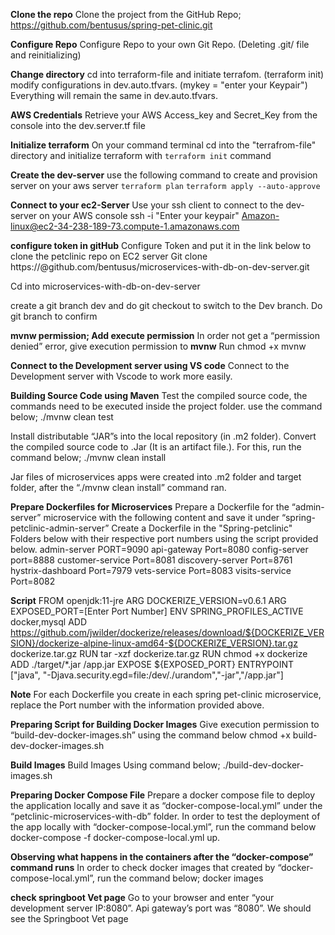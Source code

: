 **Clone the repo** 
Clone the project from the GitHub Repo; https://github.com/bentusus/spring-pet-clinic.git

**Configure Repo** 
Configure Repo to your own Git Repo. (Deleting .git/ file and reinitializing)

**Change directory** 
cd into terraform-file and initiate terrafom. (terraform init)
modify configurations in dev.auto.tfvars. 
(mykey = "enter your Keypair") Everything will remain the same in dev.auto.tfvars.

**AWS Credentials** 
Retrieve your AWS Access_key and Secret_Key from the console into the dev.server.tf file

**Initialize terraform** 
On your command terminal cd into the "terrafrom-file" directory and initialize terraform with `terraform init` command 

**Create the dev-server**
use the following command to create and provision server on your aws server 
`terraform plan`
`terraform apply --auto-approve`

**Connect to your ec2-Server**
Use your ssh client to connect to the dev-server on your AWS console 
ssh -i "Enter your keypair" Amazon-linux@ec2-34-238-189-73.compute-1.amazonaws.com

**configure token in gitHub**
Configure Token and put it in the link below to clone the petclinic repo on EC2 server
Git clone https://<your-github-token>@github.com/bentusus/microservices-with-db-on-dev-server.git

Cd into microservices-with-db-on-dev-server

create a git branch dev and do git checkout to switch to the Dev branch. Do git branch to confirm

**mvnw permission; Add execute permission**
In order not get a “permission denied” error, give execution permission to **mvnw**
Run chmod +x mvnw

**Connect to the Development server using VS code**
Connect to the Development server with Vscode to work more easily.

**Building Source Code using Maven**
 Test the compiled source code, the commands need to be executed inside the project folder. 
 use the command below;
 ./mvnw clean test

 Install distributable “JAR”s into the local repository (in .m2 folder). Convert the compiled source code to .Jar (It is an artifact file.). For this, run the command below;
 ./mvnw clean install

 Jar files of microservices apps were created into .m2 folder and target folder, after the “./mvnw clean install” command ran.

 **Prepare Dockerfiles for Microservices**
 Prepare a Dockerfile for the “admin-server” microservice with the following content and save it under “spring-petclinic-admin-server”
 Create a Dockerfile in the "Spring-petclinic" Folders below with their respective port numbers using the script provided below.
  admin-server PORT=9090
  api-gateway Port=8080
  config-server port=8888
  customer-service Port=8081
  discovery-server Port=8761
  hystrix-dashboard Port=7979
  vets-service Port=8083
  visits-service Port=8082

**Script**
FROM openjdk:11-jre
ARG DOCKERIZE_VERSION=v0.6.1
ARG EXPOSED_PORT=[Enter Port Number]
ENV SPRING_PROFILES_ACTIVE docker,mysql
ADD https://github.com/jwilder/dockerize/releases/download/${DOCKERIZE_VERSION}/dockerize-alpine-linux-amd64-${DOCKERIZE_VERSION}.tar.gz dockerize.tar.gz
RUN tar -xzf dockerize.tar.gz
RUN chmod +x dockerize
ADD ./target/*.jar /app.jar
EXPOSE ${EXPOSED_PORT}
ENTRYPOINT ["java", "-Djava.security.egd=file:/dev/./urandom","-jar","/app.jar"]

**Note**
For each Dockerfile you create in each spring pet-clinic microservice, replace the Port number with the information provided above.

**Preparing Script for Building Docker Images**
Give execution permission to “build-dev-docker-images.sh” using the command below
chmod +x build-dev-docker-images.sh

**Build Images**
Build Images Using command below;
./build-dev-docker-images.sh

**Preparing Docker Compose File**
Prepare a docker compose file to deploy the application locally and save it as “docker-compose-local.yml” under the “petclinic-microservices-with-db” folder.
In order to test the deployment of the app locally with “docker-compose-local.yml”, run the command below
docker-compose -f docker-compose-local.yml up.

**Observing what happens in the containers after the “docker-compose” command runs**
In order to check docker images that created by “docker-compose-local.yml”, run the command below;
docker images

**check springboot Vet page**
Go to your browser and enter “your development server IP:8080”. Api gateway’s port was “8080”. We should see the Springboot Vet page







